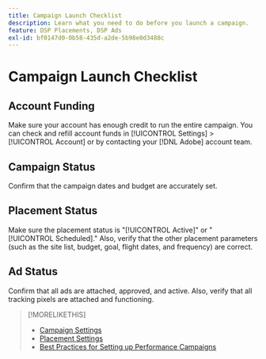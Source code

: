 ```yaml
---
title: Campaign Launch Checklist
description: Learn what you need to do before you launch a campaign.
feature: DSP Placements, DSP Ads
exl-id: bf0147d0-0b58-435d-a2de-5b98e0d3488c
---
```

# Campaign Launch Checklist

## Account Funding

Make sure your account has enough credit to run the entire campaign. You can check and refill account funds in [!UICONTROL Settings] > [!UICONTROL Account] or by contacting your [!DNL Adobe] account team.

## Campaign Status

Confirm that the campaign dates and budget are accurately set.

## Placement Status

Make sure the placement status is "[!UICONTROL Active]" or "[!UICONTROL Scheduled]." Also, verify that the other placement parameters (such as the site list, budget, goal, flight dates, and frequency) are correct.

## Ad Status

Confirm that all ads are attached, approved, and active. Also, verify that all tracking pixels are attached and functioning.

>[!MORELIKETHIS]
>
>* [Campaign Settings](/help/dsp/campaign-management/campaigns/campaign-settings.md)
>* [Placement Settings](/help/dsp/campaign-management/placements/placement-settings.md)
>* [Best Practices for Setting up Performance Campaigns](/help/dsp/optimization/campaign-best-practices-performance.md)
